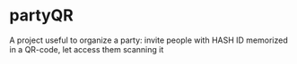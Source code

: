 # partyQR
A project useful to organize a party: 
invite people with HASH ID memorized in a QR-code, 
let access them scanning it

